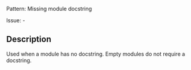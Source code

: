 Pattern: Missing module docstring

Issue: -

## Description

Used when a module has no docstring. Empty modules do not require a docstring.